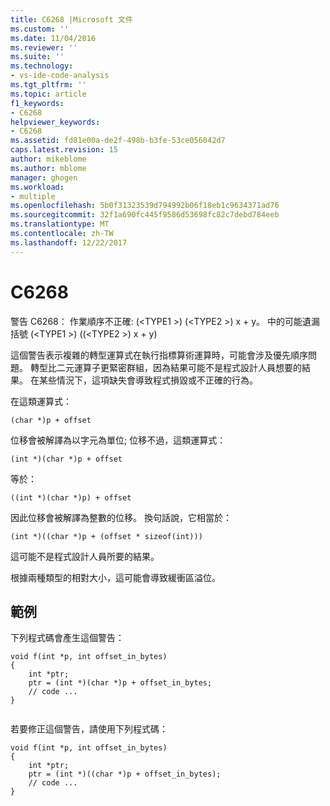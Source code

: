 ```yaml
---
title: C6268 |Microsoft 文件
ms.custom: ''
ms.date: 11/04/2016
ms.reviewer: ''
ms.suite: ''
ms.technology:
- vs-ide-code-analysis
ms.tgt_pltfrm: ''
ms.topic: article
f1_keywords:
- C6268
helpviewer_keywords:
- C6268
ms.assetid: fd81e00a-de2f-498b-b3fe-53ce056042d7
caps.latest.revision: 15
author: mikeblome
ms.author: mblome
manager: ghogen
ms.workload:
- multiple
ms.openlocfilehash: 5b0f31323539d794992b06f18eb1c9634371ad76
ms.sourcegitcommit: 32f1a690fc445f9586d53698fc82c7debd784eeb
ms.translationtype: MT
ms.contentlocale: zh-TW
ms.lasthandoff: 12/22/2017
---
```

# <a name="c6268"></a>C6268
警告 C6268： 作業順序不正確: (\<TYPE1 >) (\<TYPE2 >) x + y。 中的可能遺漏括號 (\<TYPE1 >) ((\<TYPE2 >) x + y)  
  
 這個警告表示複雜的轉型運算式在執行指標算術運算時，可能會涉及優先順序問題。 轉型比二元運算子更緊密群組，因為結果可能不是程式設計人員想要的結果。 在某些情況下，這項缺失會導致程式損毀或不正確的行為。  
  
 在這類運算式：  
  
 `(char *)p + offset`  
  
 位移會被解譯為以字元為單位; 位移不過，這類運算式：  
  
 `(int *)(char *)p + offset`  
  
 等於：  
  
 `((int *)(char *)p) + offset`  
  
 因此位移會被解譯為整數的位移。 換句話說，它相當於：  
  
 `(int *)((char *)p + (offset * sizeof(int)))`  
  
 這可能不是程式設計人員所要的結果。  
  
 根據兩種類型的相對大小，這可能會導致緩衝區溢位。  
  
## <a name="example"></a>範例  
 下列程式碼會產生這個警告：  
  
```  
void f(int *p, int offset_in_bytes)  
{  
    int *ptr;  
    ptr = (int *)(char *)p + offset_in_bytes;  
    // code ...  
}  
  
```  
  
 若要修正這個警告，請使用下列程式碼：  
  
```  
void f(int *p, int offset_in_bytes)  
{  
    int *ptr;  
    ptr = (int *)((char *)p + offset_in_bytes);  
    // code ...  
}  
```